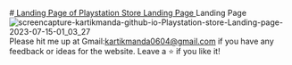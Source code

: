 #<a href="https://kartikmanda.github.io/Playstation-store-Landing-page/" target="_blank"> Landing Page of Playstation Store Landing Page </a>
Landing Page 
![screencapture-kartikmanda-github-io-Playstation-store-Landing-page-2023-07-15-01_03_27](https://github.com/kartikmanda/Playstation-store-Landing-page/assets/125468266/8ecebb0a-79be-4006-a247-4bd7cec57d1f)
Please hit me up at Gmail:kartikmanda0604@gmail.com if you have any feedback or ideas for the website. Leave a ⭐  if you like it!
